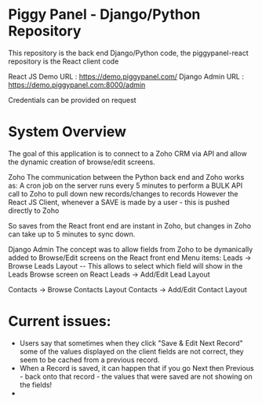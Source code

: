 # Piggy Panel - Django/Python Repository

This repository is the back end Django/Python code, the piggypanel-react repository is the React client code

React JS Demo URL : https://demo.piggypanel.com/
Django Admin  URL : https://demo.piggypanel.com:8000/admin

Credentials can be provided on request

# System Overview
The goal of this application is to connect to a Zoho CRM via API and allow the dynamic creation of browse/edit screens.

Zoho
The communication between the Python back end and Zoho works as:
A cron job on the server runs every 5 minutes to perform a BULK API call to Zoho to pull down new records/changes to records
However the React JS Client, whenever a SAVE is made by a user - this is pushed directly to Zoho

So saves from the React front end are instant in Zoho, but changes in Zoho can take up to 5 minutes to sync down.


Django Admin 
The concept was to allow fields from Zoho to be dymanically added to Browse/Edit screens on the React front end
Menu items:
Leads -> Browse Leads Layout  -- This allows to select which field will show in the Leads Browse screen on React
Leads -> Add/Edit Lead Layout

Contacts -> Browse Contacts Layout
Contacts -> Add/Edit Contact Layout



# Current issues:
- Users say that sometimes when they click "Save & Edit Next Record" some of the values displayed on the client fields are not correct, they seem to be cached from a previous record.
- When a Record is saved, it can happen that if you go Next then Previous - back onto that record - the values that were saved are not showing on the fields!
- 



